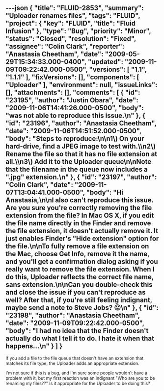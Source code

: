 ---json
{
  "title": "FLUID-2853",
  "summary": "Uploader renames files",
  "tags": "FLUID",
  "project": {
    "key": "FLUID",
    "title": "Fluid Infusion"
  },
  "type": "Bug",
  "priority": "Minor",
  "status": "Closed",
  "resolution": "Fixed",
  "assignee": "Colin Clark",
  "reporter": "Anastasia Cheetham",
  "date": "2009-05-29T15:34:33.000-0400",
  "updated": "2009-11-09T09:22:42.000-0500",
  "versions": [
    "1.1",
    "1.1.1"
  ],
  "fixVersions": [],
  "components": [
    "Uploader"
  ],
  "environment": null,
  "issueLinks": [],
  "attachments": [],
  "comments": [
    {
      "id": "23195",
      "author": "Justin Obara",
      "date": "2009-11-06T14:41:26.000-0500",
      "body": "was not able to reproduce this issue.\n"
    },
    {
      "id": "23196",
      "author": "Anastasia Cheetham",
      "date": "2009-11-06T14:51:52.000-0500",
      "body": "Steps to reproduce:\n\n1\\) On your hard-drive, find a JPEG image to test with.\\\n2\\) Rename the file so that it has no file extension at all.\\\n3\\) Add it to the Uploader queue\n\nNote that the filename in the queue now includes a \".jpg\" extension.\n"
    },
    {
      "id": "23197",
      "author": "Colin Clark",
      "date": "2009-11-07T13:04:41.000-0500",
      "body": "Hi Anastasia,\n\nI also can't reproduce this issue. Are you sure you're correctly removing the file extension from the file? In Mac OS X, if you edit the file name directly in the Finder and remove the file extension, it doesn't actually remove it. It just enables Finder's \"Hide extension\" option for the file.\n\nTo fully remove a file extension on the Mac, choose Get Info, remove it the name, and you'll get a confirmation dialog asking if you really want to remove the file extension. When I do this, Uploader reflects the correct file name, sans extension.\n\nCan you double-check this and close the issue if you can't reproduce as well? After that, if you're still feeling indignant, maybe send a note to Steve Jobs? 😛\n"
    },
    {
      "id": "23198",
      "author": "Anastasia Cheetham",
      "date": "2009-11-09T09:22:42.000-0500",
      "body": "I had no idea that the Finder doesn't actually do what I tell it to do. I hate it when that happens...\n"
    }
  ]
}
---
If you add a file to the file queue that doesn't have an extension that matches its file type, the Uploader adds an appropriate extension.

I'm not sure if this is a bug, and I'm sure some people wouldn't have a problem with it, but my first reaction was an indignant "Who are you to be renaming my files??" Is it appropriate for the Uploader to be doing this?

        